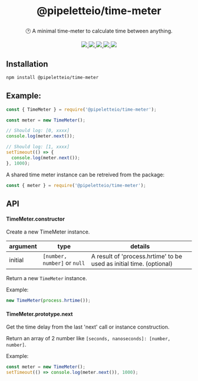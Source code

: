 <h1 align="center">
  <p>@pipeletteio/time-meter</p>
</h1>

<p align="center">🕑 A minimal time-meter to calculate time between anything.</p>

<p align="center">
  <a alt="Build Status" href="https://github.com/pipeletteio/time-meter/actions?query=workflow">
    <img src="https://github.com/pipeletteio/time-meter/workflows/Build/badge.svg"/>
  </a>
  <a alt="Npm version" href="https://www.npmjs.com/package/@pipeletteio/time-meter?activeTab=versions">
    <img src="https://img.shields.io/npm/v/@pipeletteio/time-meter.svg?longCache=true&logo=npm">
  </a>
  <a alt="CodeClimate coverage" href="https://codeclimate.com/github/pipeletteio/time-meter/test_coverage">
    <img src="https://api.codeclimate.com/v1/badges/9a655368da75ed055fb9/test_coverage"/>
  </a>
  <a alt="CodeClimate maintainability" href="https://codeclimate.com/github/pipeletteio/time-meter/maintainability">
    <img src="https://api.codeclimate.com/v1/badges/9a655368da75ed055fb9/maintainability"/>
  </a>
  <a alt="Node requierement version" href="https://github.com/pipeletteio/time-meter/blob/master/package.json">
    <img src="https://img.shields.io/node/v/@pipeletteio/time-meter.svg?longCache=true"/>
  </a>
</p>

## Installation
```bash
npm install @pipeletteio/time-meter
```

## Example:
```javascript
const { TimeMeter } = require('@pipeletteio/time-meter');

const meter = new TimeMeter();

// Should log: [0, xxxx]
console.log(meter.next());

// Should log: [1, xxxx]
setTimeout(() => {
  console.log(meter.next());
}, 1000);
```

A shared time meter instance can be retreived from the package:
```javascript
const { meter } = require('@pipeletteio/time-meter');
```

## API

#### TimeMeter.constructor

Create a new TimeMeter instance.

|   argument   |              type             |                               details                               |
|--------------|-------------------------------|---------------------------------------------------------------------|
|    initial   | `[number, number]` or `null`  | A result of 'process.hrtime' to be used as initial time. (optional) |

Return a new `TimeMeter` instance.

Example:
```javascript
new TimeMeter(process.hrtime());
```

#### TimeMeter.prototype.next

Get the time delay from the last 'next' call or instance construction.

Return an array of 2 number like `[seconds, nanoseconds]: [number, number]`.

Example:
```javascript
const meter = new TimeMeter();
setTimeout(() => console.log(meter.next()), 1000);
```
